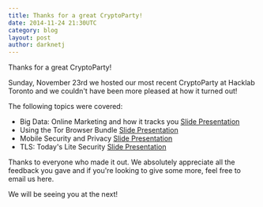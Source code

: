 ```yaml
---
title: Thanks for a great CryptoParty!
date: 2014-11-24 21:30UTC
category: blog
layout: post
author: darknetj
---
```

Thanks for a great CryptoParty!

Sunday, November 23rd we hosted our
most recent CryptoParty at Hacklab Toronto and
we couldn't have been more pleased at how it
turned out! 

The following topics were covered:

* Big Data: Online Marketing and how it tracks you [Slide Presentation](../files/Toronto_Cryptoparty_Big_Data.pdf)
* Using the Tor Browser Bundle [Slide Presentation](../files/Toronto_Cryptoparty_Tor_Browser.pdf)
* Mobile Security and Privacy [Slide Presentation](../files/Toronto_Cryptoparty_Mobile_Privacy.pdf)
* TLS: Today's Lite Security [Slide Presentation](../files/Toronto_Cryptoparty_TLS_TodaysLiteSecurity.pdf)

Thanks to everyone who made it out. We absolutely
appreciate all the feedback you gave and if
you're looking to give some more, feel free to
email us here.

We will be seeing you at the next!
